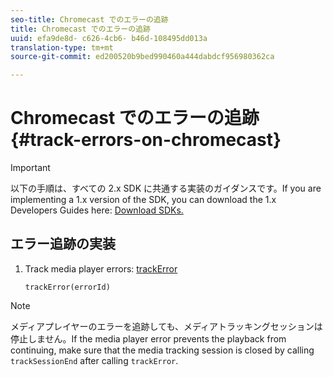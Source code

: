 ```yaml
---
seo-title: Chromecast でのエラーの追跡
title: Chromecast でのエラーの追跡
uuid: efa9de8d- c626-4cb6- b46d-108495dd013a
translation-type: tm+mt
source-git-commit: ed200520b9bed990460a444dabdcf956980362ca

---
```



# Chromecast でのエラーの追跡{#track-errors-on-chromecast}

>[!IMPORTANT]
>
>以下の手順は、すべての 2.x SDK に共通する実装のガイダンスです。If you are implementing a 1.x version of the SDK, you can download the 1.x Developers Guides here: [Download SDKs.](../../sdk-implement/download-sdks.md)

## エラー追跡の実装

1. Track media player errors: [trackError](https://adobe-marketing-cloud.github.io/media-sdks/reference/chromecast/ADBMobile.media.html#.trackError)

   ```
   trackError(errorId)
   ```

>[!NOTE]
>
>メディアプレイヤーのエラーを追跡しても、メディアトラッキングセッションは停止しません。If the media player error prevents the playback from continuing, make sure that the media tracking session is closed by calling `trackSessionEnd` after calling `trackError`.


